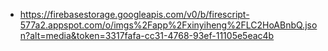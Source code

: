 - https://firebasestorage.googleapis.com/v0/b/firescript-577a2.appspot.com/o/imgs%2Fapp%2Fxinyiheng%2FLC2HoABnbQ.json?alt=media&token=3317fafa-cc31-4768-93ef-11105e5eac4b
